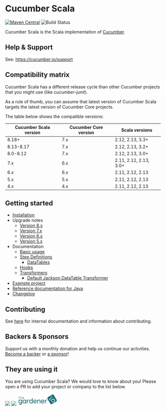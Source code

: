 # Cucumber Scala

[![Maven Central](https://img.shields.io/maven-central/v/io.cucumber/cucumber-scala_2.13.svg?label=Maven%20Central)](https://search.maven.org/search?q=g:%22io.cucumber%22%20AND%20a:%22cucumber-scala_2.13%22)
![Build Status](https://github.com/cucumber/cucumber-jvm-scala/workflows/Cucumber%20Scala%20CI/badge.svg)

Cucumber Scala is the Scala implementation of [Cucumber](https://cucumber.io/).

## Help & Support

See: https://cucumber.io/support

## Compatibility matrix

Cucumber Scala has a different release cycle than other Cucumber projects that you might use
(like _cucumber-junit_).

As a rule of thumb, you can assume that latest version of Cucumber Scala targets the latest version
of Cucumber Core projects.

The table below shows the compatible versions:

| Cucumber Scala version | Cucumber Core version | Scala versions         |
|------------------------|-----------------------|------------------------|
| 8.18+                  | 7.x                   | 2.12, 2.13, 3.3+       |
| 8.13-8.17              | 7.x                   | 2.12, 2.13, 3.2+       |
| 8.0-8.12               | 7.x                   | 2.12, 2.13, 3.0+       |
| 7.x                    | 6.x                   | 2.11, 2.12, 2.13, 3.0+ |
| 6.x                    | 6.x                   | 2.11, 2.12, 2.13       |
| 5.x                    | 5.x                   | 2.11, 2.12, 2.13       |
| 4.x                    | 4.x                   | 2.11, 2.12, 2.13       |

## Getting started

- [Installation](./docs/install.md)
- Upgrade notes
  - [Version 8.x](docs/upgrade_v8.md)
  - [Version 7.x](docs/upgrade_v7.md)
  - [Version 6.x](docs/upgrade_v6.md)
  - [Version 5.x](docs/upgrade_v5.md)
- Documentation
  - [Basic usage](docs/usage.md)
  - [Step Definitions](docs/step_definitions.md)
    - [DataTables](docs/datatables.md)
  - [Hooks](docs/hooks.md)
  - [Transformers](docs/transformers.md)
    - [Default Jackson DataTable Transformer](docs/default_jackson_datatable_transformer.md)
- [Example project](examples/README.md)
- [Reference documentation for Java](https://docs.cucumber.io/docs/cucumber/)
- [Changelog](CHANGELOG.md)

## Contributing

See [here](CONTRIBUTING.md) for internal documentation and information about contributing.

## Backers & Sponsors

Support us with a monthly donation and help us continue our activities. [Become a backer](https://opencollective.com/cucumber#backer) or [a sponsor](https://opencollective.com/cucumber#sponsor)!

## They are using it

You are using Cucumber Scala? We would love to know about you! Please open a PR to add your project or company to the list below.

<img src="https://www.kelkoogroup.com/wp-content/uploads/2019/11/logo-1024x189-1.jpg" height="40" /> <img src="https://engineering.teads.com/wp-content/uploads/2019/07/Teads_logo_Black.svg" height="40" /> <img src="https://raw.githubusercontent.com/KelkooGroup/theGardener/master/public/images/logo.png" height="40" />
